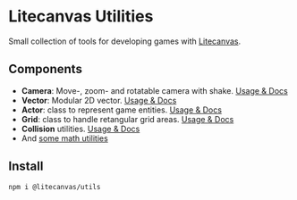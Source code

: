 # Litecanvas Utilities

Small collection of tools for developing games with [Litecanvas](https://github.com/litecanvas/game-engine).

## Components

- **Camera**: Move-, zoom- and rotatable camera with shake. [Usage & Docs](https://github.com/litecanvas/utils/tree/main/src/camera)
- **Vector**: Modular 2D vector. [Usage & Docs](https://github.com/litecanvas/utils/tree/main/src/vector)
- **Actor**: class to represent game entities. [Usage & Docs](https://github.com/litecanvas/utils/tree/main/src/actor)
- **Grid**: class to handle retangular grid areas. [Usage & Docs](https://github.com/litecanvas/utils/tree/main/src/grid)
- **Collision** utilities. [Usage & Docs](https://github.com/litecanvas/utils/tree/main/src/collision)
- And [some math utilities](https://github.com/litecanvas/utils/tree/main/src/math)

## Install

```
npm i @litecanvas/utils
```
